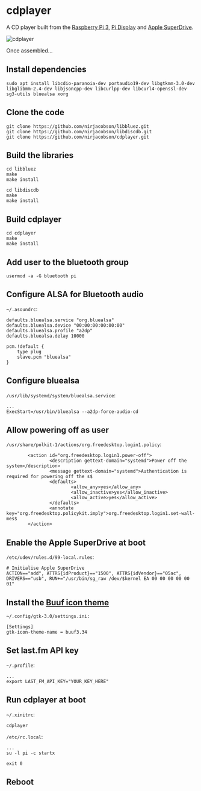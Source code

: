 # cdplayer
A CD player built from the [Raspberry Pi 3](https://www.raspberrypi.org/products/raspberry-pi-3-model-b/), [Pi Display](https://shop.pimoroni.com/products/raspberry-pi-7-touchscreen-display-with-frame) and [Apple SuperDrive](https://www.apple.com/shop/product/MD564LL/A/apple-usb-superdrive).

![cdplayer](https://nirjacobson.com/wp-content/uploads/2020/08/20200815_145216.jpg)

Once assembled...

## Install dependencies
```
sudo apt install libcdio-paranoia-dev portaudio19-dev libgtkmm-3.0-dev libglibmm-2.4-dev libjsoncpp-dev libcurlpp-dev libcurl4-openssl-dev sg3-utils bluealsa xorg
```

## Clone the code
```
git clone https://github.com/nirjacobson/libbluez.git
git clone https://github.com/nirjacobson/libdiscdb.git
git clone https://github.com/nirjacobson/cdplayer.git
```

## Build the libraries
```
cd libbluez
make
make install

cd libdiscdb
make
make install
```

## Build cdplayer
```
cd cdplayer
make
make install
```

## Add user to the bluetooth group
```
usermod -a -G bluetooth pi
```

## Configure ALSA for Bluetooth audio
`~/.asoundrc`:
```
defaults.bluealsa.service "org.bluealsa"
defaults.bluealsa.device "00:00:00:00:00:00"
defaults.bluealsa.profile "a2dp"
defaults.bluealsa.delay 10000

pcm.!default {
    type plug
    slave.pcm "bluealsa"
}
```

## Configure bluealsa
`/usr/lib/systemd/system/bluealsa.service`:
```
...
ExecStart=/usr/bin/bluealsa --a2dp-force-audio-cd
```

## Allow powering off as user

`/usr/share/polkit-1/actions/org.freedesktop.login1.policy`:
```
        <action id="org.freedesktop.login1.power-off">
                <description gettext-domain="systemd">Power off the system</description>
                <message gettext-domain="systemd">Authentication is required for powering off the s$
                <defaults>
                        <allow_any>yes</allow_any>
                        <allow_inactive>yes</allow_inactive>
                        <allow_active>yes</allow_active>
                </defaults>
                <annotate key="org.freedesktop.policykit.imply">org.freedesktop.login1.set-wall-mes$
        </action>
```

## Enable the Apple SuperDrive at boot
`/etc/udev/rules.d/99-local.rules`:
```
# Initialise Apple SuperDrive
ACTION=="add", ATTRS{idProduct}=="1500", ATTRS{idVendor}=="05ac", DRIVERS=="usb", RUN+="/usr/bin/sg_raw /dev/$kernel EA 00 00 00 00 00 01"
```

## Install the [Buuf icon theme](https://www.gnome-look.org/p/1012512/)

`~/.config/gtk-3.0/settings.ini:`
```
[Settings]
gtk-icon-theme-name = buuf3.34
```

## Set last.fm API key
`~/.profile`:
```
...
export LAST_FM_API_KEY="YOUR_KEY_HERE"
```

## Run cdplayer at boot
`~/.xinitrc`:
```
cdplayer
```
`/etc/rc.local`:
```
...
su -l pi -c startx

exit 0
```

## Reboot
